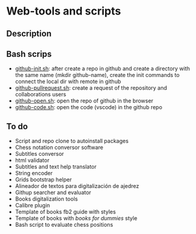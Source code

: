 # Web-tools and scripts

## Description

## Bash scrips

- [github-init.sh](bash/github-init.sh): after create a repo in github and create a directory with the same name (mkdir github-name), create the init commands to connect the local dir with remote in github
- [github-pullrequest.sh](bash/github-pullrequest.sh): create a request of the repository and collaborations users
- [github-open.sh](bash/github-open.sh): open the repo of github in the browser
- [github-code.sh](bash/github-code.sh): open the code (vscode) in the github repo

## To do

- Script and repo clone to autoinstall packages
- Chess notation conversor software
- Subtitles conversor
- html validator
- Subtitles and text help translator
- String encoder
- Grids bootstrap helper
- Alineador de textos para digitalización de ajedrez
- Githup searcher and evaluator
- Books digitalization tools
- Calibre plugin
- Template of books fb2 guide with styles
- Template of books with _books for dummies_ style
- Bash script to evaluate chess positions

